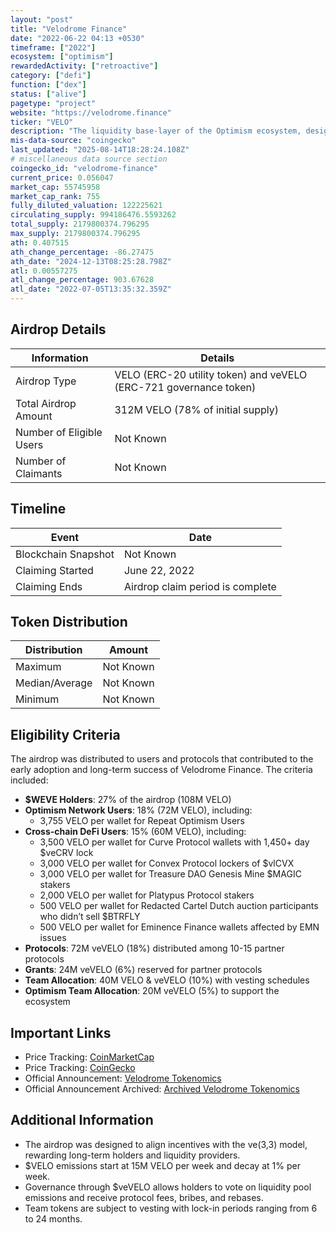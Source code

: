 ```yaml
---
layout: "post"
title: "Velodrome Finance"
date: "2022-06-22 04:13 +0530"
timeframe: ["2022"]
ecosystem: ["optimism"]
rewardedActivity: ["retroactive"]
category: ["defi"]
function: ["dex"]
status: ["alive"]
pagetype: "project"
website: "https://velodrome.finance"
ticker: "VELO"
description: "The liquidity base-layer of the Optimism ecosystem, designed to optimize liquidity incentives and governance through the ve(3,3) model."
mis-data-source: "coingecko"
last_updated: "2025-08-14T18:28:24.108Z"
# miscellaneous data source section
coingecko_id: "velodrome-finance"
current_price: 0.056047
market_cap: 55745958
market_cap_rank: 755
fully_diluted_valuation: 122225621
circulating_supply: 994186476.5593262
total_supply: 2179800374.796295
max_supply: 2179800374.796295
ath: 0.407515
ath_change_percentage: -86.27475
ath_date: "2024-12-13T08:25:28.798Z"
atl: 0.00557275
atl_change_percentage: 903.67628
atl_date: "2022-07-05T13:35:32.359Z"
---
```


## Airdrop Details

| Information              | Details                                                           |
| ------------------------ | ----------------------------------------------------------------- |
| Airdrop Type             | VELO (ERC-20 utility token) and veVELO (ERC-721 governance token) |
| Total Airdrop Amount     | 312M VELO (78% of initial supply)                                 |
| Number of Eligible Users | Not Known                                                         |
| Number of Claimants      | Not Known                                                         |

## Timeline

| Event               | Date                             |
| ------------------- | -------------------------------- |
| Blockchain Snapshot | Not Known                        |
| Claiming Started    | June 22, 2022                    |
| Claiming Ends       | Airdrop claim period is complete |

## Token Distribution

| Distribution   | Amount    |
| -------------- | --------- |
| Maximum        | Not Known |
| Median/Average | Not Known |
| Minimum        | Not Known |

## Eligibility Criteria

The airdrop was distributed to users and protocols that contributed to the early adoption and long-term success of Velodrome Finance. The criteria included:

- **$WEVE Holders**: 27% of the airdrop (108M VELO)
- **Optimism Network Users**: 18% (72M VELO), including:
  - 3,755 VELO per wallet for Repeat Optimism Users
- **Cross-chain DeFi Users**: 15% (60M VELO), including:
  - 3,500 VELO per wallet for Curve Protocol wallets with 1,450+ day $veCRV lock
  - 3,000 VELO per wallet for Convex Protocol lockers of $vlCVX
  - 3,000 VELO per wallet for Treasure DAO Genesis Mine $MAGIC stakers
  - 2,000 VELO per wallet for Platypus Protocol stakers
  - 500 VELO per wallet for Redacted Cartel Dutch auction participants who didn’t sell $BTRFLY
  - 500 VELO per wallet for Eminence Finance wallets affected by EMN issues
- **Protocols**: 72M veVELO (18%) distributed among 10-15 partner protocols
- **Grants**: 24M veVELO (6%) reserved for partner protocols
- **Team Allocation**: 40M VELO & veVELO (10%) with vesting schedules
- **Optimism Team Allocation**: 20M veVELO (5%) to support the ecosystem

## Important Links

- Price Tracking: [CoinMarketCap](https://coinmarketcap.com/currencies/velodrome-finance/)
- Price Tracking: [CoinGecko](https://www.coingecko.com/en/coins/velodrome-finance)
- Official Announcement: [Velodrome Tokenomics](https://docs.velodrome.finance/tokenomics)
- Official Announcement Archived: [Archived Velodrome Tokenomics](https://web.archive.org/web/20230927035615/https://docs.velodrome.finance/tokenomics)

## Additional Information

- The airdrop was designed to align incentives with the ve(3,3) model, rewarding long-term holders and liquidity providers.
- $VELO emissions start at 15M VELO per week and decay at 1% per week.
- Governance through $veVELO allows holders to vote on liquidity pool emissions and receive protocol fees, bribes, and rebases.
- Team tokens are subject to vesting with lock-in periods ranging from 6 to 24 months.